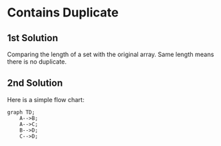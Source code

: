 # Contains Duplicate

## 1st Solution

Comparing the length of a set with the original array. Same length means there is no duplicate.

## 2nd Solution

Here is a simple flow chart:

```mermaid
graph TD;
    A-->B;
    A-->C;
    B-->D;
    C-->D;
```
